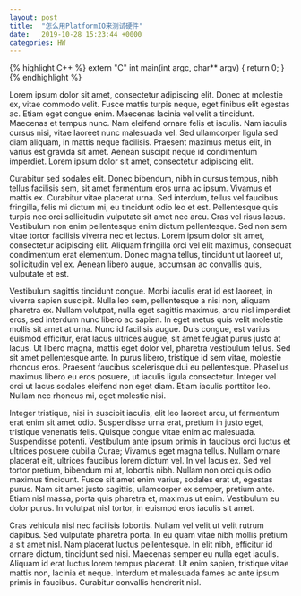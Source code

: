 ```yaml
---
layout: post
title:  "怎么用PlatformIO来测试硬件"
date:   2019-10-28 15:23:44 +0000
categories: HW
---
```


{% highlight C++ %}
extern "C" int main(int argc, char** argv) {
  return 0;
}
{% endhighlight %}

Lorem ipsum dolor sit amet, consectetur adipiscing elit. Donec at molestie ex, vitae commodo velit. Fusce mattis turpis neque, eget finibus elit egestas ac. Etiam eget congue enim. Maecenas lacinia vel velit a tincidunt. Maecenas et tempus nunc. Nam eleifend ornare felis et iaculis. Nam iaculis cursus nisi, vitae laoreet nunc malesuada vel. Sed ullamcorper ligula sed diam aliquam, in mattis neque facilisis. Praesent maximus metus elit, in varius est gravida sit amet. Aenean suscipit neque id condimentum imperdiet. Lorem ipsum dolor sit amet, consectetur adipiscing elit.

Curabitur sed sodales elit. Donec bibendum, nibh in cursus tempus, nibh tellus facilisis sem, sit amet fermentum eros urna ac ipsum. Vivamus et mattis ex. Curabitur vitae placerat urna. Sed interdum, tellus vel faucibus fringilla, felis mi dictum mi, eu tincidunt odio leo et est. Pellentesque quis turpis nec orci sollicitudin vulputate sit amet nec arcu. Cras vel risus lacus. Vestibulum non enim pellentesque enim dictum pellentesque. Sed non sem vitae tortor facilisis viverra nec et lectus. Lorem ipsum dolor sit amet, consectetur adipiscing elit. Aliquam fringilla orci vel elit maximus, consequat condimentum erat elementum. Donec magna tellus, tincidunt ut laoreet ut, sollicitudin vel ex. Aenean libero augue, accumsan ac convallis quis, vulputate et est.

Vestibulum sagittis tincidunt congue. Morbi iaculis erat id est laoreet, in viverra sapien suscipit. Nulla leo sem, pellentesque a nisi non, aliquam pharetra ex. Nullam volutpat, nulla eget sagittis maximus, arcu nisl imperdiet eros, sed interdum nunc libero ac sapien. In eget metus quis velit molestie mollis sit amet at urna. Nunc id facilisis augue. Duis congue, est varius euismod efficitur, erat lacus ultrices augue, sit amet feugiat purus justo at lacus. Ut libero magna, mattis eget dolor vel, pharetra vestibulum tellus. Sed sit amet pellentesque ante. In purus libero, tristique id sem vitae, molestie rhoncus eros. Praesent faucibus scelerisque dui eu pellentesque. Phasellus maximus libero eu eros posuere, ut iaculis ligula consectetur. Integer vel orci ut lacus sodales eleifend non eget diam. Etiam iaculis porttitor leo. Nullam nec rhoncus mi, eget molestie nisi.

Integer tristique, nisi in suscipit iaculis, elit leo laoreet arcu, ut fermentum erat enim sit amet odio. Suspendisse urna erat, pretium in justo eget, tristique venenatis felis. Quisque congue vitae enim ac malesuada. Suspendisse potenti. Vestibulum ante ipsum primis in faucibus orci luctus et ultrices posuere cubilia Curae; Vivamus eget magna tellus. Nullam ornare placerat elit, ultrices faucibus lorem dictum vel. In vel lacus ex. Sed vel tortor pretium, bibendum mi at, lobortis nibh. Nullam non orci quis odio maximus tincidunt. Fusce sit amet enim varius, sodales erat ut, egestas purus. Nam sit amet justo sagittis, ullamcorper ex semper, pretium ante. Etiam nisl massa, porta quis pharetra et, maximus ut enim. Vestibulum eu dolor purus. In volutpat nisl tortor, in euismod eros iaculis sit amet.

Cras vehicula nisl nec facilisis lobortis. Nullam vel velit ut velit rutrum dapibus. Sed vulputate pharetra porta. In eu quam vitae nibh mollis pretium a sit amet nisl. Nam placerat luctus pellentesque. In elit nibh, efficitur id ornare dictum, tincidunt sed nisi. Maecenas semper eu nulla eget iaculis. Aliquam id erat luctus lorem tempus placerat. Ut enim sapien, tristique vitae mattis non, lacinia et neque. Interdum et malesuada fames ac ante ipsum primis in faucibus. Curabitur convallis hendrerit nisl.